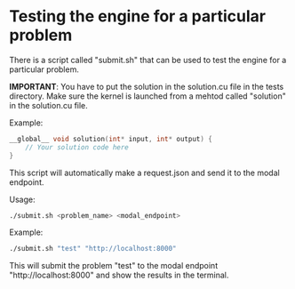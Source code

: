 # Testing the engine for a particular problem

There is a script called "submit.sh" that can be used to test the engine for a particular problem.

**IMPORTANT**: You have to put the solution in the solution.cu file in the tests directory. Make sure the kernel is launched from a mehtod called "solution" in the solution.cu file.

Example:

```cpp
__global__ void solution(int* input, int* output) {
    // Your solution code here
}
```

This script will automatically make a request.json and send it to the modal endpoint.

Usage:

```bash
./submit.sh <problem_name> <modal_endpoint>
```

Example:

```bash
./submit.sh "test" "http://localhost:8000"
```

This will submit the problem "test" to the modal endpoint "http://localhost:8000" and show the results in the terminal.